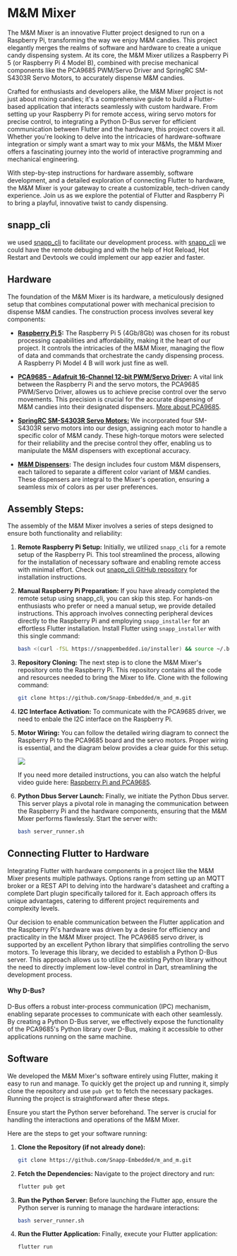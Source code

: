 # M&M Mixer
The M&M Mixer is an innovative Flutter project designed to run on a Raspberry Pi, transforming the way we enjoy M&M candies. This project elegantly merges the realms of software and hardware to create a unique candy dispensing system. At its core, the M&M Mixer utilizes a Raspberry Pi 5 (or Raspberry Pi 4 Model B), combined with precise mechanical components like the PCA9685 PWM/Servo Driver and SpringRC SM-S4303R Servo Motors, to accurately dispense M&M candies.

Crafted for enthusiasts and developers alike, the M&M Mixer project is not just about mixing candies; it's a comprehensive guide to build a Flutter-based application that interacts seamlessly with custom hardware. From setting up your Raspberry Pi for remote access, wiring servo motors for precise control, to integrating a Python D-Bus server for efficient communication between Flutter and the hardware, this project covers it all. Whether you're looking to delve into the intricacies of hardware-software integration or simply want a smart way to mix your M&Ms, the M&M Mixer offers a fascinating journey into the world of interactive programming and mechanical engineering.

With step-by-step instructions for hardware assembly, software development, and a detailed exploration of connecting Flutter to hardware, the M&M Mixer is your gateway to create a customizable, tech-driven candy experience. Join us as we explore the potential of Flutter and Raspberry Pi to bring a playful, innovative twist to candy dispensing.

## snapp_cli
we used [snapp_cli](https://github.com/Snapp-Embedded/snapp_cli "snapp_cli") to facilitate our development process. with [snapp_cli](https://github.com/Snapp-Embedded/snapp_cli "snapp_cli") we could have the remote debuging and with the help of Hot Reload, Hot Restart and Devtools we could implement our app eazier and faster.

## Hardware

The foundation of the M&M Mixer is its hardware, a meticulously designed setup that combines computational power with mechanical precision to dispense M&M candies. The construction process involves several key components:
- **[Raspberry Pi 5](https://www.raspberrypi.com/products/raspberry-pi-5/ "Raspberry Pi 5"):**
  The Raspberry Pi 5 (4Gb/8Gb) was chosen for its robust processing capabilities and affordability, making it the heart of our project. It controls the intricacies of the M&M Mixer, managing the flow of data and commands that orchestrate the candy dispensing process. A Raspberry Pi Model 4 B will work just fine as well.

- **[PCA9685 - Adafruit 16-Channel 12-bit PWM/Servo Driver](https://www.adafruit.com/product/815 "PCA9685 - Adafruit 16-Channel 12-bit PWM/Servo Driver"):**
  A vital link between the Raspberry Pi and the servo motors, the PCA9685 PWM/Servo Driver, allowes us to achieve precise control over the servo movements. This precision is crucial for the accurate dispensing of M&M candies into their designated dispensers. [More about PCA9685](https://www.adafruit.com/product/815).

- **[SpringRC SM-S4303R Servo Motors:](https://www.pololu.com/product/1248 "SpringRC SM-S4303R Servo Motors:")**
  We incorporated four SM-S4303R servo motors into our design, assigning each motor to handle a specific color of M&M candy. These high-torque motors were selected for their reliability and the precise control they offer, enabling us to manipulate the M&M dispensers with exceptional accuracy.

- **[M&M Dispensers](https://www.amazon.de/gp/product/B0995R4P1P/ref=ppx_yo_dt_b_asin_title_o00_s00?ie=UTF8&th=1 "M&M Dispensers"):**
  The design includes four custom M&M dispensers, each tailored to separate a different color variant of M&M candies. These dispensers are integral to the Mixer's operation, ensuring a seamless mix of colors as per user preferences.

## Assembly Steps:

The assembly of the M&M Mixer involves a series of steps designed to ensure both functionality and reliability:

1. **Remote Raspberry Pi Setup:**
   Initially, we utilized `snapp_cli` for a remote setup of the Raspberry Pi. This tool streamlined the process, allowing for the installation of necessary software and enabling remote access with minimal effort. Check out [snapp_cli GitHub repository](https://github.com/Snapp-Embedded/snapp_cli) for installation instructions.

2. **Manual Raspberry Pi Preparation:**
   If you have already completed the remote setup using snapp_cli, you can skip this step. For hands-on enthusiasts who prefer or need a manual setup, we provide detailed instructions. This approach involves connecting peripheral devices directly to the Raspberry Pi and employing `snapp_installer` for an effortless Flutter installation. Install Flutter using `snapp_installer` with this single command:

   ```bash
   bash <(curl -fSL https://snappembedded.io/installer) && source ~/.bashrc
   ```

3. **Repository Cloning:**
   The next step is to clone the M&M Mixer's repository onto the Raspberry Pi. This repository contains all the code and resources needed to bring the Mixer to life. Clone with the following command:
   ```bash
   git clone https://github.com/Snapp-Embedded/m_and_m.git
	```

4. **I2C Interface Activation:**
   To communicate with the PCA9685 driver, we need to enbale the I2C interface on the Raspberry Pi.

5. **Motor Wiring:**
   You can follow the detailed wiring diagram to connect the Raspberry Pi to the PCA9685 board and the servo motors. Proper wiring is essential, and the diagram below provides a clear guide for this setup.

   ![](./assets/assembly/pi_pca9685.png)

   If you need more detailed instructions, you can also watch the helpful video guide here: [Raspberry Pi and PCA9685](https://youtu.be/9jcEwn7GzNs?si=1oX7w1uAstdxEzZp).


6. **Python Dbus Server Launch:**
   Finally, we initiate the Python Dbus server. This server plays a pivotal role in managing the communication between the Raspberry Pi and the hardware components, ensuring that the M&M Mixer performs flawlessly. Start the server with:
   ```bash
   bash server_runner.sh
	```


## Connecting Flutter to Hardware

Integrating Flutter with hardware components in a project like the M&M Mixer presents multiple pathways. Options range from setting up an MQTT broker or a REST API to delving into the hardware's datasheet and crafting a complete Dart plugin specifically tailored for it. Each approach offers its unique advantages, catering to different project requirements and complexity levels.

Our decision to enable communication between the Flutter application and the Raspberry Pi's hardware was driven by a desire for efficiency and practicality in the M&M Mixer project. The PCA9685 servo driver, is supported by an excellent Python library that simplifies controlling the servo motors. To leverage this library, we decided to establish a Python D-Bus server. This approach allows us to utilize the existing Python library without the need to directly implement low-level control in Dart, streamlining the development process.

#### Why D-Bus?

D-Bus offers a robust inter-process communication (IPC) mechanism, enabling separate processes to communicate with each other seamlessly. By creating a Python D-Bus server, we effectively expose the functionality of the PCA9685's Python library over D-Bus, making it accessible to other applications running on the same machine.

## Software

We developed the M&M Mixer's software entirely using Flutter, making it easy to run and manage. To quickly get the project up and running it, simply clone the repository and use `pub get` to fetch the necessary packages. Running the project is straightforward after these steps.

Ensure you start the Python server beforehand. The server is crucial for handling the interactions and operations of the M&M Mixer.

Here are the steps to get your software running:

1. **Clone the Repository (if not already done):**
	``` bash
   git clone https://github.com/Snapp-Embedded/m_and_m.git
	```
2. **Fetch the Dependencies:**
Navigate to the project directory and run:
	``` bash
   flutter pub get
	```
1. **Run the Python Server:**
Before launching the Flutter app, ensure the Python server is running to manage the hardware interactions:
	``` bash
   bash server_runner.sh
	```
1. **Run the Flutter Application:**
Finally, execute your Flutter application:
	``` bash
   flutter run
	```
